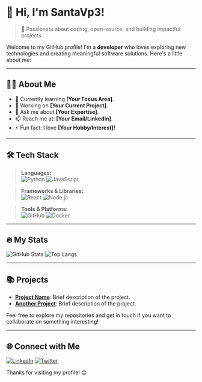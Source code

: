 # 👋 Hi, I'm SantaVp3!

> 🚀 Passionate about coding, open-source, and building impactful projects.

Welcome to my GitHub profile! I'm a **developer** who loves exploring new technologies and creating meaningful software solutions. Here's a little about me:

---

## 🧑‍💻 About Me
- 🌱 Currently learning **[Your Focus Area]**.
- 🔭 Working on **[Your Current Project]**.
- 💬 Ask me about **[Your Expertise]**.
- 📫 Reach me at: **[Your Email/LinkedIn]**.
- ⚡ Fun fact: I love **[Your Hobby/Interest]!**

---

## 🛠️ Tech Stack
> **Languages:**  
![Python](https://img.shields.io/badge/Python-3776AB?style=for-the-badge&logo=python&logoColor=white)
![JavaScript](https://img.shields.io/badge/JavaScript-F7DF1E?style=for-the-badge&logo=javascript&logoColor=black)

> **Frameworks & Libraries:**  
![React](https://img.shields.io/badge/React-20232A?style=for-the-badge&logo=react&logoColor=61DAFB)
![Node.js](https://img.shields.io/badge/Node.js-339933?style=for-the-badge&logo=nodedotjs&logoColor=white)

> **Tools & Platforms:**  
![GitHub](https://img.shields.io/badge/GitHub-181717?style=for-the-badge&logo=github&logoColor=white)
![Docker](https://img.shields.io/badge/Docker-2496ED?style=for-the-badge&logo=docker&logoColor=white)

---

## 🔥 My Stats
![GitHub Stats](https://github-readme-stats.vercel.app/api?username=SantaVp3&show_icons=true&theme=radical)
![Top Langs](https://github-readme-stats.vercel.app/api/top-langs/?username=SantaVp3&layout=compact&theme=radical)

---

## 📚 Projects
- **[Project Name](#)**: Brief description of the project.
- **[Another Project](#)**: Brief description of the project.

Feel free to explore my repositories and get in touch if you want to collaborate on something interesting!

---

## 🌐 Connect with Me
[![LinkedIn](https://img.shields.io/badge/LinkedIn-0A66C2?style=for-the-badge&logo=linkedin&logoColor=white)](https://www.linkedin.com/in/yourprofile)
[![Twitter](https://img.shields.io/badge/Twitter-1DA1F2?style=for-the-badge&logo=twitter&logoColor=white)](https://twitter.com/yourprofile)

Thanks for visiting my profile! 😊
